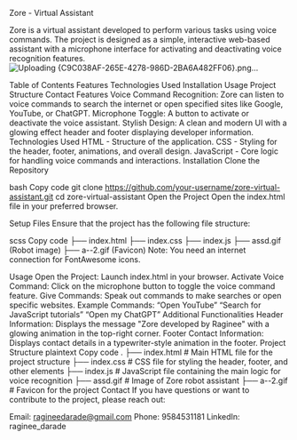 Zore - Virtual Assistant


Zore is a virtual assistant developed to perform various tasks using voice commands. The project is designed as a simple, interactive web-based assistant with a microphone interface for activating and deactivating voice recognition features.
![Uploading {C9C038AF-265E-4278-986D-2BA6A482FF06}.png…]()

Table of Contents
Features
Technologies Used
Installation
Usage
Project Structure
Contact
Features
Voice Command Recognition: Zore can listen to voice commands to search the internet or open specified sites like Google, YouTube, or ChatGPT.
Microphone Toggle: A button to activate or deactivate the voice assistant.
Stylish Design: A clean and modern UI with a glowing effect header and footer displaying developer information.
Technologies Used
HTML - Structure of the application.
CSS - Styling for the header, footer, animations, and overall design.
JavaScript - Core logic for handling voice commands and interactions.
Installation
Clone the Repository

bash
Copy code
git clone https://github.com/your-username/zore-virtual-assistant.git
cd zore-virtual-assistant
Open the Project Open the index.html file in your preferred browser.

Setup Files Ensure that the project has the following file structure:

scss
Copy code
├── index.html
├── index.css
├── index.js
├── assd.gif (Robot image)
├── a--2.gif (Favicon)
Note: You need an internet connection for FontAwesome icons.

Usage
Open the Project: Launch index.html in your browser.
Activate Voice Command: Click on the microphone button to toggle the voice command feature.
Give Commands: Speak out commands to make searches or open specific websites.
Example Commands:
“Open YouTube”
“Search for JavaScript tutorials”
“Open my ChatGPT”
Additional Functionalities
Header Information: Displays the message "Zore developed by Raginee" with a glowing animation in the top-right corner.
Footer Contact Information: Displays contact details in a typewriter-style animation in the footer.
Project Structure
plaintext
Copy code
.
├── index.html       # Main HTML file for the project structure
├── index.css        # CSS file for styling the header, footer, and other elements
├── index.js         # JavaScript file containing the main logic for voice recognition
├── assd.gif         # Image of Zore robot assistant
├── a--2.gif         # Favicon for the project
Contact
If you have questions or want to contribute to the project, please reach out:

Email: ragineedarade@gmail.com
Phone: 9584531181
LinkedIn: raginee_darade
